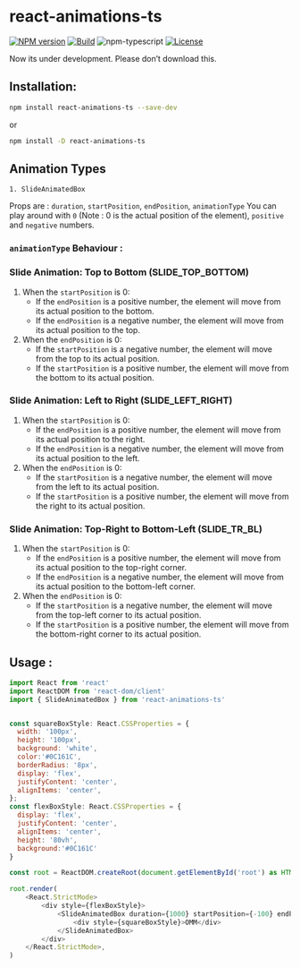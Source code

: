 # react-animations-ts

[![NPM version][npm-image]][npm-url]
[![Build][github-build]][github-build-url]
![npm-typescript]
[![License][github-license]][github-license-url]


Now its under development. Please don’t download this. 
<!-- [**Live Demo**](https://Deba0099.github.io/react-animations-ts/) -->

## Installation:

```bash
npm install react-animations-ts --save-dev
```

or

```bash
npm install -D react-animations-ts
```

## Animation Types

`1. SlideAnimatedBox` 

Props are : `duration`, `startPosition`, `endPosition`, `animationType` 
You can play around with `0` (Note : 0 is the actual position of the element), `positive` and `negative` numbers.

### `animationType` Behaviour : 
### Slide Animation: Top to Bottom (SLIDE_TOP_BOTTOM)

1. When the `startPosition` is 0:
   - If the `endPosition` is a positive number, the element will move from its actual position to the bottom.
   - If the `endPosition` is a negative number, the element will move from its actual position to the top.
2. When the `endPosition` is 0:
   - If the `startPosition` is a negative number, the element will move from the top to its actual position.
   - If the `startPosition` is a positive number, the element will move from the bottom to its actual position.


### Slide Animation: Left to Right (SLIDE_LEFT_RIGHT)

1. When the `startPosition` is 0:
   - If the `endPosition` is a positive number, the element will move from its actual position to the right.
   - If the `endPosition` is a negative number, the element will move from its actual position to the left.
2. When the `endPosition` is 0:
   - If the `startPosition` is a negative number, the element will move from the left to its actual position.
   - If the `startPosition` is a positive number, the element will move from the right to its actual position.


### Slide Animation: Top-Right to Bottom-Left (SLIDE_TR_BL)

1. When the `startPosition` is 0:
   - If the `endPosition` is a positive number, the element will move from its actual position to the top-right corner.
   - If the `endPosition` is a negative number, the element will move from its actual position to the bottom-left corner.
2. When the `endPosition` is 0:
   - If the `startPosition` is a negative number, the element will move from the top-left corner to its actual position.
   - If the `startPosition` is a positive number, the element will move from the bottom-right corner to its actual position.




## Usage :

```js
import React from 'react'
import ReactDOM from 'react-dom/client'
import { SlideAnimatedBox } from 'react-animations-ts'


const squareBoxStyle: React.CSSProperties = {
  width: '100px',
  height: '100px',
  background: 'white',
  color:'#0C161C',
  borderRadius: '8px',
  display: 'flex',
  justifyContent: 'center',
  alignItems: 'center',
};
const flexBoxStyle: React.CSSProperties = {
  display: 'flex',
  justifyContent: 'center',
  alignItems: 'center',
  height: '80vh',
  background:'#0C161C'
}

const root = ReactDOM.createRoot(document.getElementById('root') as HTMLElement)

root.render(
    <React.StrictMode>
        <div style={flexBoxStyle}>
            <SlideAnimatedBox duration={1000} startPosition={-100} endPosition={100}>
                <div style={squareBoxStyle}>OMM</div>
            </SlideAnimatedBox>
        </div>
    </React.StrictMode>,
)

```

[npm-url]: https://www.npmjs.com/package/react-animations-ts
[npm-image]: https://img.shields.io/npm/v/react-animations-ts
[github-license]: https://img.shields.io/github/license/Deba0099/react-animations-ts
[github-license-url]: https://github.com/Deba0099/react-animations-ts/blob/master/LICENSE
[github-build]: https://github.com/Deba0099/react-animations-ts/actions/workflows/publish.yml/badge.svg
[github-build-url]: https://github.com/Deba0099/react-animations-ts/actions/workflows/publish.yml
[npm-typescript]: https://img.shields.io/npm/types/react-animations-ts
